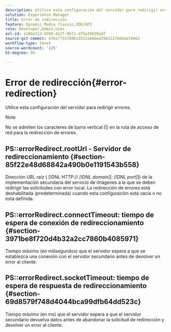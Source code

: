 ```yaml
---
description: Utilice esta configuración del servidor para redirigir errores.
solution: Experience Manager
title: Error de redirección
feature: Dynamic Media Classic,SDK/API
role: Developer,Admin,User
exl-id: a184e113-9708-412f-9b71-d75a35629adf
source-git-commit: 4f81f755789613222a66bed2961117604ae19e62
workflow-type: tm+mt
source-wordcount: '125'
ht-degree: 0%

---
```


# Error de redirección{#error-redirection}

Utilice esta configuración del servidor para redirigir errores.

>[!NOTE]
>
>No se admiten los caracteres de barra vertical (|) en la ruta de acceso de red para la redirección de errores.

## PS::errorRedirect.rootUrl - Servidor de redireccionamiento {#section-85f22e48d68842a490b0e1191543b558}

Dirección URL raíz ( [!DNL HTTP:// *[!DNL domain]*[: *[!DNL port]*]) de la implementación secundaria del servicio de imágenes a la que se deben redirigir las solicitudes con error local. La redirección de errores está deshabilitada (predeterminada) cuando esta configuración está vacía o no está definida.

## PS::errorRedirect.connectTimeout: tiempo de espera de conexión de redireccionamiento {#section-3971be8f720d4b32a2cc7860b4085971}

Tiempo máximo (en milisegundos) que el servidor espera a que se establezca una conexión con el servidor secundario antes de devolver un error al cliente.

## PS::errorRedirect.socketTimeout: tiempo de espera de respuesta de redireccionamiento {#section-69d8579f748d4044bca99dfb64dd523c}

Tiempo máximo (en ms) que el servidor espera a que el servidor secundario devuelva datos antes de abandonar la solicitud de redirección y devolver un error al cliente.
